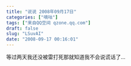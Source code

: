 ```yaml
---
title: "说说 2008年09月17日"
categories: ["嘀咕"]
tags: ["来自QQ空间 qzone.qq.com"]
draft: false
slug: "LSuvAI"
date: "2008-09-17 00:16:01"
---
```


等过两天我还没被雷打死那就知道我不会说谎话了...
